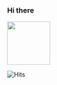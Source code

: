 ### Hi there 
<a href="https://github.com/yongjang"><img src="https://media.giphy.com/media/hvRJCLFzcasrR4ia7z/giphy.gif" width="100px"></a>

![Hits](https://hits.seeyoufarm.com/api/count/incr/badge.svg?url=https%3A%2F%2Fgithub.com%2Fyongjang%2Fyongjang&count_bg=%2379C83D&title_bg=%23555555&icon=&icon_color=%23E7E7E7&title=Visitors&edge_flat=false)

<!--
**YongJang/yongjang** is a ✨ _special_ ✨ repository because its `README.md` (this file) appears on your GitHub profile.

Here are some ideas to get you started:
👋
- 🔭 I’m currently working on ...
- 🌱 I’m currently learning ...
- 👯 I’m looking to collaborate on ...
- 🤔 I’m looking for help with ...
- 💬 Ask me about ...
- 📫 How to reach me: ...
- 😄 Pronouns: ...
- ⚡ Fun fact: ...
-->
